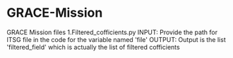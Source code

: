 # GRACE-Mission
GRACE Mission files
1.Filtered_cofficients.py
 INPUT: Provide the path for ITSG file in the code for the variable named 'file'
 OUTPUT: Output is the list 'filtered_field' which is actually the list of filtered cofficients
 
